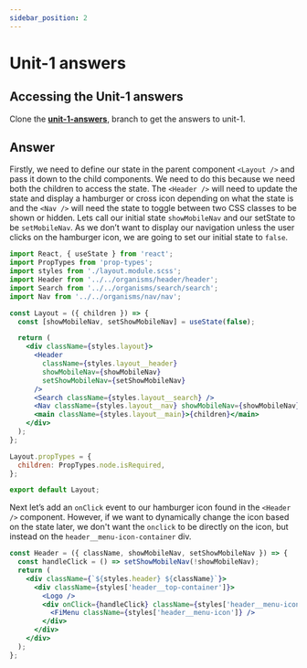 ```yaml
---
sidebar_position: 2
---
```


# Unit-1 answers

## Accessing the Unit-1 answers

Clone the **[unit-1-answers](https://github.com/paul-blackwell/movie-search/tree/unit-1-anwsers)**, branch to get the answers to unit-1.

## Answer
Firstly, we need to define our state in the parent component `<Layout />` and pass it down to the child components. We need to do this because we need both the children to access the state. The `<Header />` will need to update the state and display a hamburger or cross icon depending on what the state is and the `<Nav />` will need the state to toggle between two CSS classes to be shown or hidden. Lets call our initial state `showMobileNav` and our setState to be `setMobileNav`. As we don’t want to display our navigation unless the user clicks on the hamburger icon, we are going to set our initial state to `false`.

```jsx
import React, { useState } from 'react';
import PropTypes from 'prop-types';
import styles from './layout.module.scss';
import Header from '../../organisms/header/header';
import Search from '../../organisms/search/search';
import Nav from '../../organisms/nav/nav';

const Layout = ({ children }) => {
  const [showMobileNav, setShowMobileNav] = useState(false);

  return (
    <div className={styles.layout}>
      <Header
        className={styles.layout__header}
        showMobileNav={showMobileNav}
        setShowMobileNav={setShowMobileNav}
      />
      <Search className={styles.layout__search} />
      <Nav className={styles.layout__nav} showMobileNav={showMobileNav} />
      <main className={styles.layout__main}>{children}</main>
    </div>
  );
};

Layout.propTypes = {
  children: PropTypes.node.isRequired,
};

export default Layout;
```
Next let’s add an `onClick` event to our hamburger icon found in the `<Header />` component. However, if we want to dynamically change the icon based on the state later, we don't want the `onclick` to be directly on the icon, but instead on the `header__menu-icon-container` div. 

```jsx
const Header = ({ className, showMobileNav, setShowMobileNav }) => {
  const handleClick = () => setShowMobileNav(!showMobileNav);
  return (
    <div className={`${styles.header} ${className}`}>
      <div className={styles['header__top-container']}>
        <Logo />
        <div onClick={handleClick} className={styles['header__menu-icon-container']}>
          <FiMenu className={styles['header__menu-icon']} />
        </div>
      </div>
    </div>
  );
};
```
